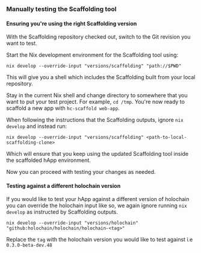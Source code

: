 ### Manually testing the Scaffolding tool

#### Ensuring you're using the right Scaffolding version

With the Scaffolding repository checked out, switch to the Git revision you want to test.

Start the Nix development environment for the Scaffolding tool using:

```shell
nix develop --override-input "versions/scaffolding" "path://$PWD"
```

This will give you a shell which includes the Scaffolding built from your local repository.

Stay in the current Nix shell and change directory to somewhere that you want to put your test project. 
For example, `cd /tmp`. You're now ready to scaffold a new app with `hc-scaffold web-app`.

When following the instructions that the Scaffolding outputs, ignore `nix develop` and instead run:

```shell
nix develop --override-input "versions/scaffolding" <path-to-local-scaffolding-clone>
```

Which will ensure that you keep using the updated Scaffolding tool inside the scaffolded hApp environment.

Now you can proceed with testing your changes as needed.

#### Testing against a different holochain version

If you would like to test your hApp against a different version of holochain you can override the holochain input like so,
we again ignore running `nix develop` as instructed by Scaffolding outputs.

```shell
nix develop --override-input "versions/holochain" "github:holochain/holochain/holochain-<tag>"
```

Replace the `tag` with the holochain version you would like to test against i.e `0.3.0-beta-dev.48`